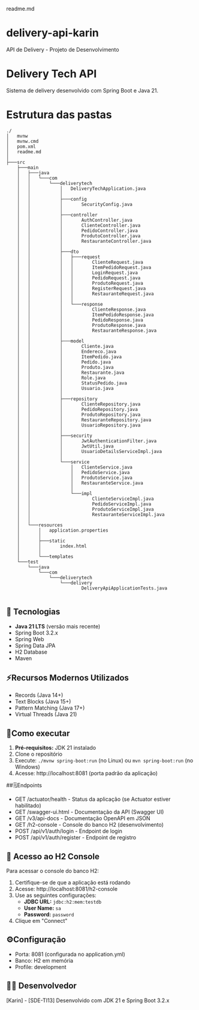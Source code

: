 readme.md

# delivery-api-karin

API de Delivery - Projeto de Desenvolvimento

# Delivery Tech API

Sistema de delivery desenvolvido com Spring Boot e Java 21.

# Estrutura das pastas

```
./
│   mvnw
│   mvnw.cmd
│   pom.xml
│   readme.md
│
├───src
    ├───main
    │   ├───java
    │   │   └───com
    │   │       └───deliverytech
    │   │           │   DeliveryTechApplication.java
    │   │           │
    │   │           ├───config
    │   │           │       SecurityConfig.java
    │   │           │
    │   │           ├───controller
    │   │           │       AuthController.java
    │   │           │       ClienteController.java
    │   │           │       PedidoController.java
    │   │           │       ProdutoController.java
    │   │           │       RestauranteController.java
    │   │           │
    │   │           ├───dto
    │   │           │   ├───request
    │   │           │   │       ClienteRequest.java
    │   │           │   │       ItemPedidoRequest.java
    │   │           │   │       LoginRequest.java
    │   │           │   │       PedidoRequest.java
    │   │           │   │       ProdutoRequest.java
    │   │           │   │       RegisterRequest.java
    │   │           │   │       RestauranteRequest.java
    │   │           │   │
    │   │           │   └───response
    │   │           │           ClienteResponse.java
    │   │           │           ItemPedidoResponse.java
    │   │           │           PedidoResponse.java
    │   │           │           ProdutoResponse.java
    │   │           │           RestauranteResponse.java
    │   │           │
    │   │           ├───model
    │   │           │       Cliente.java
    │   │           │       Endereco.java
    │   │           │       ItemPedido.java
    │   │           │       Pedido.java
    │   │           │       Produto.java
    │   │           │       Restaurante.java
    │   │           │       Role.java
    │   │           │       StatusPedido.java
    │   │           │       Usuario.java
    │   │           │
    │   │           ├───repository
    │   │           │       ClienteRepository.java
    │   │           │       PedidoRepository.java
    │   │           │       ProdutoRepository.java
    │   │           │       RestauranteRepository.java
    │   │           │       UsuarioRepository.java
    │   │           │
    │   │           ├───security
    │   │           │       JwtAuthenticationFilter.java
    │   │           │       JwtUtil.java
    │   │           │       UsuarioDetailsServiceImpl.java
    │   │           │
    │   │           └───service
    │   │               │   ClienteService.java
    │   │               │   PedidoService.java
    │   │               │   ProdutoService.java
    │   │               │   RestauranteService.java
    │   │               │
    │   │               └───impl
    │   │                       ClienteServiceImpl.java
    │   │                       PedidoServiceImpl.java
    │   │                       ProdutoServiceImpl.java
    │   │                       RestauranteServiceImpl.java
    │   │
    │   └───resources
    │       │   application.properties
    │       │
    │       ├───static
    │       │       index.html
    │       │
    │       └───templates
    └───test
        └───java
            └───com
                └───deliverytech
                    └───delivery
                            DeliveryApiApplicationTests.java


```

## 🚀 Tecnologias

- **Java 21 LTS** (versão mais recente)
- Spring Boot 3.2.x
- Spring Web
- Spring Data JPA
- H2 Database
- Maven

## ⚡Recursos Modernos Utilizados

- Records (Java 14+)
- Text Blocks (Java 15+)
- Pattern Matching (Java 17+)
- Virtual Threads (Java 21)

## 🏃Como executar

1. **Pré-requisitos:** JDK 21 instalado
2. Clone o repositório
3. Execute: `./mvnw spring-boot:run` (no Linux) ou `mvn spring-boot:run` (no Windows)
4. Acesse: http://localhost:8081 (porta padrão da aplicação)

##🗒️Endpoints

- GET /actuator/health - Status da aplicação (se Actuator estiver habilitado)
- GET /swagger-ui.html - Documentação da API (Swagger UI)
- GET /v3/api-docs - Documentação OpenAPI em JSON
- GET /h2-console - Console do banco H2 (desenvolvimento)
- POST /api/v1/auth/login - Endpoint de login
- POST /api/v1/auth/register - Endpoint de registro

## 🔧 Acesso ao H2 Console

Para acessar o console do banco H2:

1. Certifique-se de que a aplicação está rodando
2. Acesse: http://localhost:8081/h2-console
3. Use as seguintes configurações:
   - **JDBC URL:** `jdbc:h2:mem:testdb`
   - **User Name:** `sa`
   - **Password:** `password`
4. Clique em "Connect"

## ⚙️Configuração

- Porta: 8081 (configurada no application.yml)
- Banco: H2 em memória
- Profile: development

## 👩‍💻 Desenvolvedor

[Karin] - [SDE-TI13]
Desenvolvido com JDK 21 e Spring Boot 3.2.x
